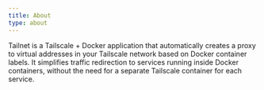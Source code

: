 ```yaml
---
title: About
type: about
---
```


Tailnet is a Tailscale + Docker application that automatically creates a proxy to virtual addresses in your Tailscale network based on Docker container labels. It simplifies traffic redirection to services running inside Docker containers, without the need for a separate Tailscale container for each service.
